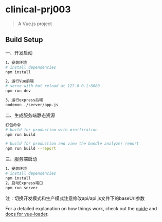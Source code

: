 # clinical-prj003

> A Vue.js project

## Build Setup
一、开发启动
``` bash
1、安装环境
# install dependencies
npm install

2、运行Vue前端
# serve with hot reload at 127.0.0.1:8080
npm run dev

3、运行express后端
nodemon ./server/app.js
```

二、生成服务端静态资源
```bash
打包命令
# build for production with minification
npm run build

# build for production and view the bundle analyzer report
npm run build --report
```

三、服务端启动
```bash
1、安装环境
# install dependencies
npm install
2、启动Express端口
npm run server
```
注：切换开发模式和生产模式注意修改api/api.js文件下的baseUrl参数

For a detailed explanation on how things work, check out the [guide](http://vuejs-templates.github.io/webpack/) and [docs for vue-loader](http://vuejs.github.io/vue-loader).
